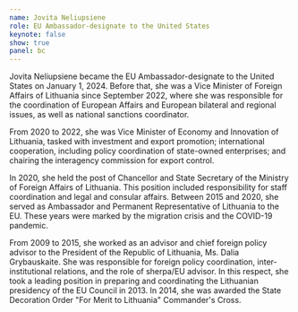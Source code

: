 ```yaml
---
name: Jovita Neliupsiene
role: EU Ambassador-designate to the United States
keynote: false
show: true
panel: bc
---
```


Jovita Neliupsiene became the EU Ambassador-designate to the United States on January 1, 2024. Before that, she was a Vice Minister of Foreign Affairs of Lithuania since September 2022, where she was responsible for the coordination of European Affairs and European bilateral and regional issues, as well as national sanctions coordinator.

From 2020 to 2022, she was Vice Minister of Economy and Innovation of Lithuania, tasked with investment and export promotion; international cooperation, including policy coordination of state-owned enterprises; and chairing the interagency commission for export control.

In 2020, she held the post of Chancellor and State Secretary of the Ministry of Foreign Affairs of Lithuania. This position included responsibility for staff coordination and legal and consular affairs. Between 2015 and 2020, she served as Ambassador and Permanent Representative of Lithuania to the EU. These years were marked by the migration crisis and the COVID-19 pandemic.

From 2009 to 2015, she worked as an advisor and chief foreign policy advisor to the President of the Republic of Lithuania, Ms. Dalia Grybauskaite. She was responsible for foreign policy coordination, inter-institutional relations, and the role of sherpa/EU advisor. In this respect, she took a leading position in preparing and coordinating the Lithuanian presidency of the EU Council in 2013. In 2014, she was awarded the State Decoration Order "For Merit to Lithuania" Commander's Cross.
